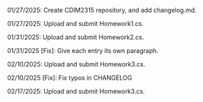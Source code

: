 01/27/2025: Create CDIM2315 repository, and add changelog.md.

01/27/2025: Upload and submit Homework1.cs.

01/31/2025: Upload and submit Homework2.cs.

01/31/2025 [Fix]: Give each entry its own paragraph.

02/10/2025: Upload and submit Homework3.cs.

02/10/2025 [Fix]: Fix typos in CHANGELOG

02/17/2025: Upload and submit Homework3.cs.
